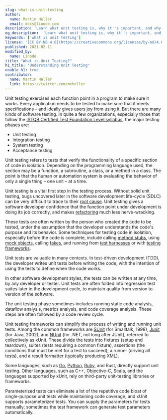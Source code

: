 ```yaml
---
slug: what-is-unit-testing
author:
  name: Martin Heller
  email: docs@linode.com
description: 'Learn what unit testing is, why it''s important, and why you should be doing it if you aren''t already.'
og_description:  'Learn what unit testing is, why it''s important, and why you should be doing it if you aren''t already.'
keywords: ['what is unit testing']
license: '[CC BY-ND 4.0](https://creativecommons.org/licenses/by-nd/4.0)'
published: 2021-02-11
modified_by:
  name: Linode
title: "What is Unit Testing?"
h1_title: "Understanding Unit Testing"
enable_h1: true
contributor:
  name: Martin Heller
  link: https://twitter.com/meheller
---
```


Unit testing exercises each function point in a program to make sure it works. Every application needs to be tested to make sure that it meets specifications – and ideally gives users joy from using it. But there are many kinds of software testing. In quite a few organizations, especially those that follow the [ISTQB Certified Test Foundation Level syllabus](https://astqb.org/certifications/foundation-level-certification/), the major testing phases are:

* Unit testing
* Integration testing
* System testing
* Acceptance testing

Unit testing refers to tests that verify the functionality of a specific section of code in isolation. Depending on the programming language used, the section may be a function, a subroutine, a class, or a method in a class. The point is that the human or automation system is evaluating the behavior of only a single thing – one unit – at a time.

Unit testing is a vital first step in the testing process. Without solid unit testing, bugs uncovered later in the software development life-cycle (SDLC) can be very difficult to trace to their [root cause](https://asq.org/quality-resources/root-cause-analysis). Unit testing gives a software developer confidence that the function point under development is doing its job correctly, and makes [refactoring](https://refactoring.com/) much less nerve-wracking.

These tests are often written by the person who created the code to be tested, under the assumption that the developer understands the code's purpose and its behavior. Some techniques for testing code in isolation, especially before the code is complete, include calling [method stubs](https://en.wikipedia.org/wiki/Method_stub), using [mock objects](https://www.agilealliance.org/glossary/mocks/), calling [fakes](https://martinfowler.com/articles/mocksArentStubs.html), and running from [test harnesses](https://www.softwaretestinghelp.com/what-is-test-harness/) or with [testing frameworks](https://en.wikipedia.org/wiki/Test\_automation).

Unit tests are valuable in many contexts. In test-driven development (TDD), the developer writes unit tests before writing the code, with the intention of using the tests to define when the code works.

In other software development styles, the tests can be written at any time, by any developer or tester. Unit tests are often folded into regression test suites later in the development cycle, to maintain quality from version to version of the software.

The unit testing phase sometimes includes running static code analysis, dataflow analysis, metrics analysis, and code coverage analysis. These steps are often followed by a code review cycle.

Unit testing frameworks can simplify the process of writing and running unit tests. Among the common frameworks are [SUnit](https://en.wikipedia.org/wiki/SUnit) (for Smalltalk, 1998), [Junit](https://junit.org) (for Java, 2002), and [NUnit](https://nunit.org/) (for .NET, not long after JUnit), referred to collectively as xUnit. These divide the tests into fixtures (setup and teardown), suites (tests requiring a common fixture), assertions (the conditions that must be met for a test to succeed), a runner (driving all tests), and a result formatter (typically producing XML).

Some languages, such as [Go](https://www.linode.com/docs/guides/development/go/), [Python]( https://www.linode.com/docs/guides/development/python/), [Ruby]( https://www.linode.com/docs/guides/development/ror/), and Rust, directly support unit testing. Other languages, such as C++, Objective-C, Scala, and the languages supported by xUnit, rely on third-party unit-testing libraries or frameworks.

Parameterized tests can eliminate a lot of the repetitive code bloat of single-purpose unit tests while maintaining code coverage, and xUnit supports parameterized tests. You can supply the parameters for tests manually; sometimes the test framework can generate test parameters automatically.